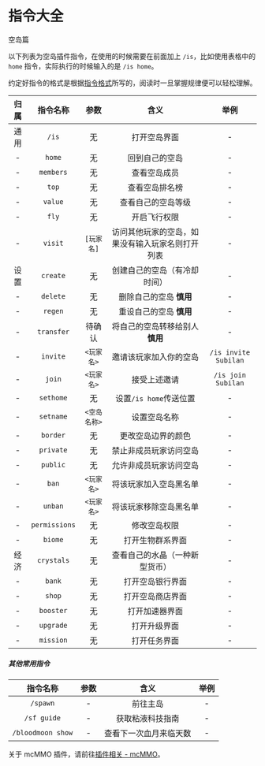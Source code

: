 # 指令大全

<span class="subtitle">空岛篇</span>

以下列表为空岛插件指令，在使用的时候需要在前面加上 `/is`，比如使用表格中的 `home` 指令，实际执行的时候输入的是 `/is home`。

约定好指令的格式是根据[指令格式](//book.sotap.org/#/wiki/command-format.md)所写的，阅读时一旦掌握规律便可以轻松理解。

| 归属  |   指令名称    |      参数      |                         含义                         |         举例         |
| :---: | :-----------: | :------------: | :--------------------------------------------------: | :------------------: |
| 通用  |     `/is`     |       无       |                     打开空岛界面                     |          -           |
|   -   |    `home`     |       无       |                    回到自己的空岛                    |          -           |
|   -   |   `members`   |       无       |                     查看空岛成员                     |          -           |
|   -   |     `top`     |       无       |                    查看空岛排名榜                    |          -           |
|   -   |    `value`    |       无       |                  查看自己的空岛等级                  |          -           |
|   -   |     `fly`     |       无       |                     开启飞行权限                     |          -           |
|   -   |    `visit`    |   `[玩家名]`   |   访问其他玩家的空岛，如果没有输入玩家名则打开列表   |          -           |
| 设置  |   `create`    |       无       |             创建自己的空岛（有冷却时间）             |          -           |
|   -   |   `delete`    |       无       |               删除自己的空岛 **慎用**                |          -           |
|   -   |    `regen`    |       无       |               重设自己的空岛 **慎用**                |          -           |
|   -   |  `transfer`   |     待确认     |           将自己的空岛转移给别人 **慎用**            |          -           |
|   -   |   `invite`    |   `<玩家名>`   |                邀请该玩家加入你的空岛                | `/is invite Subilan` |
|   -   |    `join`     |   `<玩家名>`   |                     接受上述邀请                     |  `/is join Subilan`  |
|   -   |   `sethome`   |       无       |                设置`/is home`传送位置                |          -           |
|   -   |   `setname`   |  `<空岛名称>`  |                     设置空岛名称                     |          -           |
|   -   |   `border`    |       无       |                  更改空岛边界的颜色                  |          -           |
|   -   |   `private`   |       无       |                禁止非成员玩家访问空岛                |          -           |
|   -   |   `public`    |       无       |                允许非成员玩家访问空岛                |          -           |
|   -   |     `ban`     |   `<玩家名>`   |                将该玩家加入空岛黑名单                |          -           |
|   -   |    `unban`    |   `<玩家名>`   |                将该玩家移除空岛黑名单                |          -           |
|   -   | `permissions` |       无       |                     修改空岛权限                     |          -           |
|   -   |    `biome`    |       无       |                   打开生物群系界面                   |          -           |
| 经济  |  `crystals`   |       无       |            查看自己的水晶（一种新型货币）            |          -           |
|   -   |    `bank`     |       无       |                   打开空岛银行界面                   |          -           |
|   -   |    `shop`     |       无       |                   打开空岛商店界面                   |          -           |
|   -   |   `booster`   |       无       |                    打开加速器界面                    |          -           |
|   -   |   `upgrade`   |       无       |                     打开升级界面                     |          -           |
|   -   |   `mission`   |       无       |                     打开任务界面                     |          -           |

##### 其他常用指令

|     指令名称      | 参数  |          含义          | 举例  |
| :---------------: | :---: | :--------------------: | :---: |
|      `/spawn`     |   -   |        前往主岛        |   -   |
|    `/sf guide`    |   -   |    获取粘液科技指南    |   -   |
| `/bloodmoon show` |   -   | 查看下一次血月来临天数 |   -   |

关于 mcMMO 插件，请前往[插件相关 - mcMMO](/plugins/mcmmo-commands.md)。
